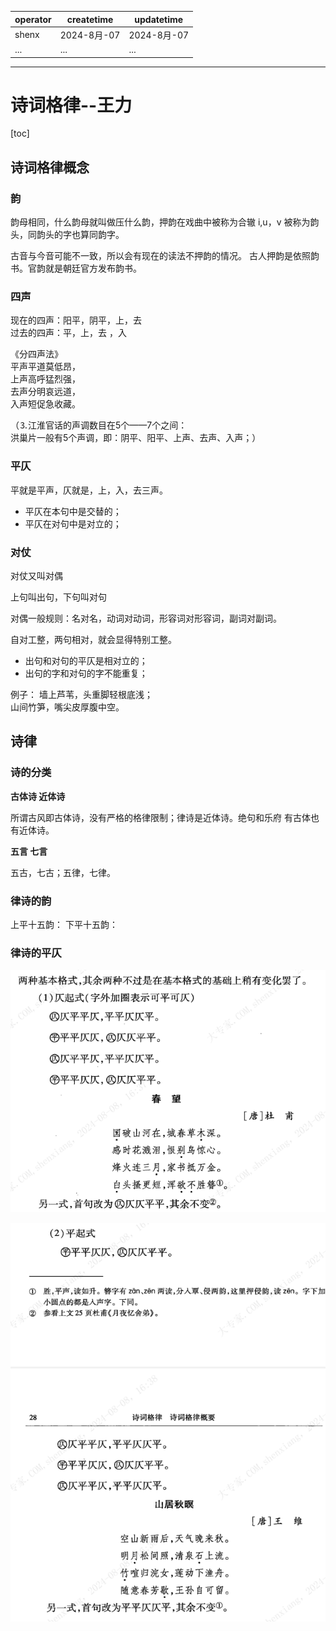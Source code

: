 | operator | createtime | updatetime |
| ---- | ---- | ---- |
| shenx | 2024-8月-07 | 2024-8月-07  |
| ... | ... | ... |
---
# 诗词格律--王力

[toc]

## 诗词格律概念

### 韵

韵母相同，什么韵母就叫做压什么韵，押韵在戏曲中被称为合辙
i,u，v 被称为韵头，同韵头的字也算同韵字。

古音与今音可能不一致，所以会有现在的读法不押韵的情况。
古人押韵是依照韵书。官韵就是朝廷官方发布韵书。

### 四声

现在的四声：阳平，阴平，上，去  
过去的四声：平，上，去 ，入

《分四声法》  
平声平道莫低昂，  
上声高呼猛烈强，  
去声分明哀远道，  
入声短促急收藏。  

（⒊江淮官话的声调数目在5个——7个之间：  
洪巢片一般有5个声调，即：阴平、阳平、上声、去声、入声；）  

### 平仄

平就是平声，仄就是，上，入，去三声。

* 平仄在本句中是交替的；
* 平仄在对句中是对立的；

### 对仗

对仗又叫对偶

上句叫出句，下句叫对句  

对偶一般规则：名对名，动词对动词，形容词对形容词，副词对副词。

自对工整，两句相对，就会显得特别工整。

* 出句和对句的平仄是相对立的；
* 出句的字和对句的字不能重复；

例子：
墙上芦苇，头重脚轻根底浅；  
山间竹笋，嘴尖皮厚腹中空。  

## 诗律

### 诗的分类  

**古体诗 近体诗**

所谓古风即古体诗，没有严格的格律限制；律诗是近体诗。绝句和乐府 有古体也有近体诗。

**五言 七言**

五古，七古；五律，七律。

### 律诗的韵  

上平十五韵：
下平十五韵：

### 律诗的平仄

![绝句仄起式](image/绝句仄起式.png)

![绝句平起式](image/绝句平起式.png)

